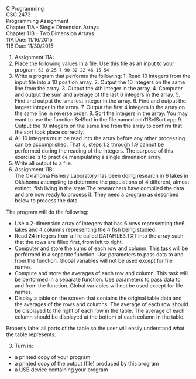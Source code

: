 C Programming  
CSC 2473  
Programming Assignment  
Chapter 11A - Single Dimension Arrays  
Chapter 11B - Two Dimension Arrays  
11A Due:  11/16/2015  
11B Due: 11/30/2015  

1. Assignment 11A:
  1. Place the following values in a file. Use this file as an input to your program.
  `62 8 25 7 90 82 22 46 15 54`
  2. Write a program that performs the following:
    1. Read 10 integers from the input file into a 10 position array.
    2. Output the 10 integers on the same line from the array.
    3. Output the 4th integer in the array.
    4. Computer and output the sum and average of the last 6 integers in the array.
    5. Find and output the smallest integer in the array.
    6. Find and output the largest integer in the array.
    7. Output the first 4 integers in the array on the same line in reverse order.
    8. Sort the integers in the array. You may want to use the function SelSort in the file named cch11SelSort.cpp
    9. Output the 10 integers on the same line from the array to confirm that the sort took place correctly.
  3. All 10 integers must be read into the array before any other processing can be accomplished. That is, steps 1.2 through 1.9 cannot be performed during the reading of the integers. The purpose of this exercise is to practice manipulating a single dimension array.
  4. Write all output to a file.
2. Assignment 11B:  
  The Oklahoma Fishery Laboratory has been doing research in 6 lakes in Oklahoma attempting to determine the populations of 4 different, almost extinct, fish living in the state.The researchers have compiled the data and are now ready to process it. They need a program as described below to process the data.
  
  The program will do the following:
  - Use a 2-dimension array of integers that has 6 rows representing the6 lakes and 4 columns representing the 4 fish being studied.
  - Read 24 integers from a file called DATAFILE3.TXT into the array such that the rows are filled first, from left to right.
  - Computer and store the sums of each row and column. This task will be performed in a separate function. Use parameters to pass data to and from the function. Global variables will not be used except for file names.
  - Compute and store the averages of each row and column. This task will be performed in a separate function. Use parameters to pass data to and from the function. Global variables will not be used except for file names.
  - Display a table on the screen that contains the original table data and the averages of the rows and columns. The average of each row should be displayed to the right of each row in the table. The average of each column should be displayed at the bottom of each column in the table. 
  
  Properly label all parts of the table so the user will easily understand what the table represents.

3. Turn in:
  - a printed copy of your program
  - a printed copy of the output (file) produced by this program
  - a USB device containing your program
